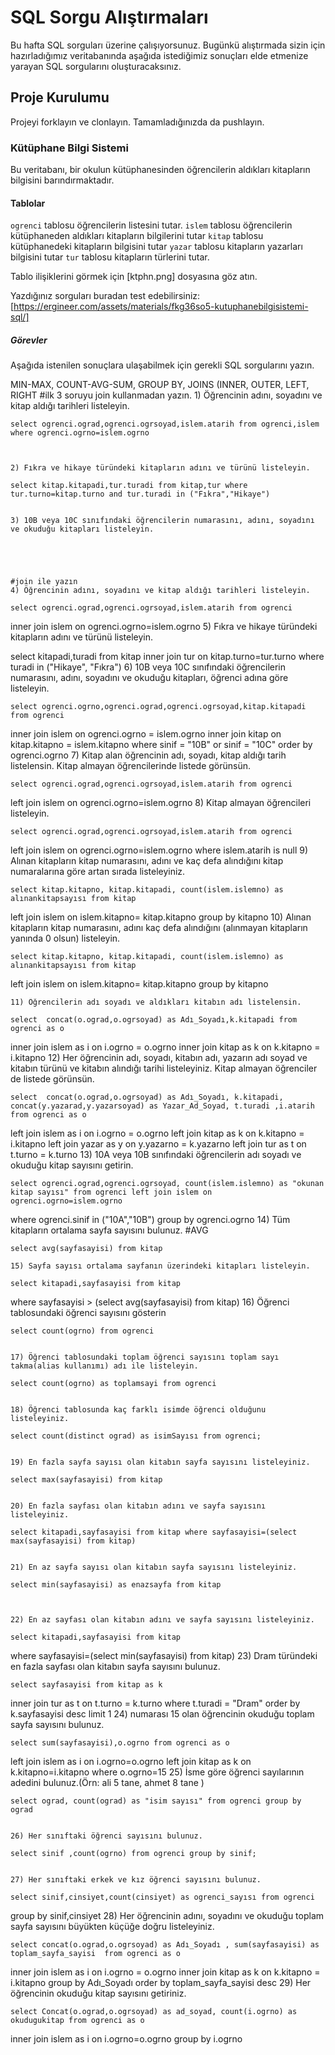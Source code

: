 # SQL Sorgu Alıştırmaları

Bu hafta SQL sorguları üzerine çalışıyorsunuz. Bugünkü alıştırmada sizin için hazırladığımız veritabanında aşağıda istediğimiz sonuçları elde etmenize yarayan SQL sorgularını oluşturacaksınız.

## Proje Kurulumu

Projeyi forklayın ve clonlayın. Tamamladığınızda da pushlayın.

### Kütüphane Bilgi Sistemi

Bu veritabanı, bir okulun kütüphanesinden öğrencilerin aldıkları kitapların bilgisini barındırmaktadır.

#### Tablolar

`ogrenci` tablosu öğrencilerin listesini tutar.
`islem` tablosu öğrencilerin kütüphaneden aldıkları kitapların bilgilerini tutar
`kitap` tablosu kütüphanedeki kitapların bilgisini tutar
`yazar` tablosu kitapların yazarları bilgisini tutar
`tur` tablosu kitapların türlerini tutar.

Tablo ilişiklerini görmek için [ktphn.png] dosyasına göz atın.

Yazdığınız sorguları buradan test edebilirsiniz: [https://ergineer.com/assets/materials/fkg36so5-kutuphanebilgisistemi-sql/]

##### Görevler

Aşağıda istenilen sonuçlara ulaşabilmek için gerekli SQL sorgularını yazın.

MIN-MAX, COUNT-AVG-SUM, GROUP BY, JOINS (INNER, OUTER, LEFT, RIGHT
#ilk 3 soruyu join kullanmadan yazın. 1) Öğrencinin adını, soyadını ve kitap aldığı tarihleri listeleyin.

    select ogrenci.ograd,ogrenci.ogrsoyad,islem.atarih from ogrenci,islem where ogrenci.ogrno=islem.ogrno



    2) Fıkra ve hikaye türündeki kitapların adını ve türünü listeleyin.

    select kitap.kitapadi,tur.turadi from kitap,tur where tur.turno=kitap.turno and tur.turadi in ("Fıkra","Hikaye")


    3) 10B veya 10C sınıfındaki öğrencilerin numarasını, adını, soyadını ve okuduğu kitapları listeleyin.





    #join ile yazın
    4) Öğrencinin adını, soyadını ve kitap aldığı tarihleri listeleyin.

    select ogrenci.ograd,ogrenci.ogrsoyad,islem.atarih from ogrenci

inner join islem on ogrenci.ogrno=islem.ogrno 5) Fıkra ve hikaye türündeki kitapların adını ve türünü listeleyin.

select kitapadi,turadi from kitap inner join tur on kitap.turno=tur.turno where turadi in ("Hikaye", "Fıkra") 6) 10B veya 10C sınıfındaki öğrencilerin numarasını, adını, soyadını ve okuduğu kitapları, öğrenci adına göre listeleyin.

    select ogrenci.ogrno,ogrenci.ograd,ogrenci.ogrsoyad,kitap.kitapadi from ogrenci

inner join islem on ogrenci.ogrno = islem.ogrno
inner join kitap on kitap.kitapno = islem.kitapno
where sinif = "10B" or sinif = "10C"
order by ogrenci.ogrno 7) Kitap alan öğrencinin adı, soyadı, kitap aldığı tarih listelensin. Kitap almayan öğrencilerinde listede görünsün.

    select ogrenci.ograd,ogrenci.ogrsoyad,islem.atarih from ogrenci

left join islem on ogrenci.ogrno=islem.ogrno 8) Kitap almayan öğrencileri listeleyin.

    select ogrenci.ograd,ogrenci.ogrsoyad,islem.atarih from ogrenci

left join islem on ogrenci.ogrno=islem.ogrno where islem.atarih is null 9) Alınan kitapların kitap numarasını, adını ve kaç defa alındığını kitap numaralarına göre artan sırada listeleyiniz.

    select kitap.kitapno, kitap.kitapadi, count(islem.islemno) as alınankitapsayısı from kitap

left join islem on islem.kitapno= kitap.kitapno
group by kitapno 10) Alınan kitapların kitap numarasını, adını kaç defa alındığını (alınmayan kitapların yanında 0 olsun) listeleyin.

    select kitap.kitapno, kitap.kitapadi, count(islem.islemno) as alınankitapsayısı from kitap

left join islem on islem.kitapno= kitap.kitapno
group by kitapno

    11) Öğrencilerin adı soyadı ve aldıkları kitabın adı listelensin.

    select  concat(o.ograd,o.ogrsoyad) as Adı_Soyadı,k.kitapadi from ogrenci as o

inner join islem as i on i.ogrno = o.ogrno
inner join kitap as k on k.kitapno = i.kitapno 12) Her öğrencinin adı, soyadı, kitabın adı, yazarın adı soyad ve kitabın türünü ve kitabın alındığı tarihi listeleyiniz. Kitap almayan öğrenciler de listede görünsün.

    select  concat(o.ograd,o.ogrsoyad) as Adı_Soyadı, k.kitapadi, concat(y.yazarad,y.yazarsoyad) as Yazar_Ad_Soyad, t.turadi ,i.atarih from ogrenci as o

left join islem as i on i.ogrno = o.ogrno
left join kitap as k on k.kitapno = i.kitapno
left join yazar as y on y.yazarno = k.yazarno
left join tur as t on t.turno = k.turno 13) 10A veya 10B sınıfındaki öğrencilerin adı soyadı ve okuduğu kitap sayısını getirin.

    select ogrenci.ograd,ogrenci.ogrsoyad, count(islem.islemno) as "okunan kitap sayısı" from ogrenci left join islem on ogrenci.ogrno=islem.ogrno

where ogrenci.sinif in ("10A","10B") group by ogrenci.ogrno 14) Tüm kitapların ortalama sayfa sayısını bulunuz.
#AVG

    select avg(sayfasayisi) from kitap

    15) Sayfa sayısı ortalama sayfanın üzerindeki kitapları listeleyin.

    select kitapadi,sayfasayisi from kitap

where sayfasayisi > (select avg(sayfasayisi) from kitap) 16) Öğrenci tablosundaki öğrenci sayısını gösterin

    select count(ogrno) from ogrenci


    17) Öğrenci tablosundaki toplam öğrenci sayısını toplam sayı takma(alias kullanımı) adı ile listeleyin.

    select count(ogrno) as toplamsayi from ogrenci


    18) Öğrenci tablosunda kaç farklı isimde öğrenci olduğunu listeleyiniz.

    select count(distinct ograd) as isimSayısı from ogrenci;


    19) En fazla sayfa sayısı olan kitabın sayfa sayısını listeleyiniz.

    select max(sayfasayisi) from kitap


    20) En fazla sayfası olan kitabın adını ve sayfa sayısını listeleyiniz.

    select kitapadi,sayfasayisi from kitap where sayfasayisi=(select max(sayfasayisi) from kitap)


    21) En az sayfa sayısı olan kitabın sayfa sayısını listeleyiniz.

    select min(sayfasayisi) as enazsayfa from kitap



    22) En az sayfası olan kitabın adını ve sayfa sayısını listeleyiniz.

    select kitapadi,sayfasayisi from kitap

where sayfasayisi=(select min(sayfasayisi) from kitap) 23) Dram türündeki en fazla sayfası olan kitabın sayfa sayısını bulunuz.

    select sayfasayisi from kitap as k

inner join tur as t on t.turno = k.turno
where t.turadi = "Dram"
order by k.sayfasayisi desc
limit 1 24) numarası 15 olan öğrencinin okuduğu toplam sayfa sayısını bulunuz.

    select sum(sayfasayisi),o.ogrno from ogrenci as o

left join islem as i on i.ogrno=o.ogrno
left join kitap as k on k.kitapno=i.kitapno
where o.ogrno=15 25) İsme göre öğrenci sayılarının adedini bulunuz.(Örn: ali 5 tane, ahmet 8 tane )

    select ograd, count(ograd) as "isim sayısı" from ogrenci group by ograd


    26) Her sınıftaki öğrenci sayısını bulunuz.

    select sinif ,count(ogrno) from ogrenci group by sinif;


    27) Her sınıftaki erkek ve kız öğrenci sayısını bulunuz.

    select sinif,cinsiyet,count(cinsiyet) as ogrenci_sayısı from ogrenci

group by sinif,cinsiyet 28) Her öğrencinin adını, soyadını ve okuduğu toplam sayfa sayısını büyükten küçüğe doğru listeleyiniz.

    select concat(o.ograd,o.ogrsoyad) as Adı_Soyadı , sum(sayfasayisi) as toplam_sayfa_sayisi  from ogrenci as o

inner join islem as i on i.ogrno = o.ogrno
inner join kitap as k on k.kitapno = i.kitapno
group by Adı_Soyadı
order by toplam_sayfa_sayisi desc 29) Her öğrencinin okuduğu kitap sayısını getiriniz.

    select Concat(o.ograd,o.ogrsoyad) as ad_soyad, count(i.ogrno) as okudugukitap from ogrenci as o

inner join islem as i on i.ogrno=o.ogrno
group by i.ogrno
